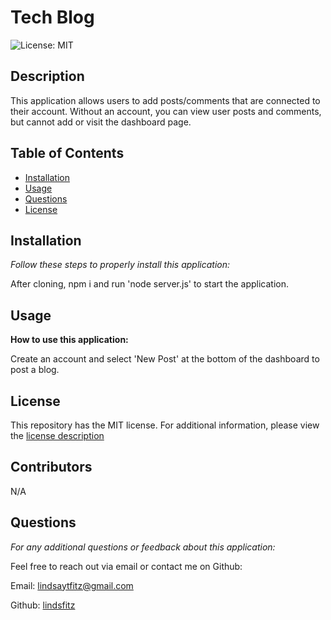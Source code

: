# Tech Blog

  ![License: MIT](https://img.shields.io/badge/License-MIT-yellow.svg)

  ## Description
 This application allows users to add posts/comments that are connected to their account. Without an account, you can view user posts and comments, but cannot add or visit the dashboard page.


  ## Table of Contents 
  * [Installation](#installation)
  * [Usage](#usage)
  * [Questions](#questions)
  * [License](#license)
  
  ## Installation

  *Follow these steps to properly install this application:*

  After cloning, npm i and run 'node server.js' to start the application.

  ## Usage

  **How to use this application:**

  Create an account and select 'New Post' at the bottom of the dashboard to post a blog.

  ## License

  This repository has the MIT license. 
    For additional information, please view the [license description](https://opensource.org/licenses/MIT)
      

  ## Contributors

  N/A

  ## Questions

  *For any additional questions or feedback about this application:*

  Feel free to reach out via email or contact me on Github:

  Email:
  [lindsaytfitz@gmail.com](mailto:lindsaytfitz@gmail.com)

  Github:
  [lindsfitz](https://github.com/lindsfitz)